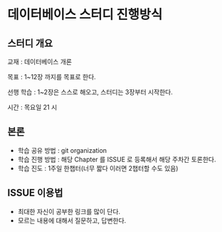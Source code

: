 # 데이터베이스 스터디 진행방식

## 스터디 개요

교재 : 데이터베이스 개론

목표 : 1~12장 까지를 목표로 한다.

선행 학습 : 1~2장은 스스로 해오고, 스터디는 3장부터 시작한다.

시간 : 목요일 21 시  

## 본론

- 학습 공유 방법 : git organization
- 학습 진행 방법 : 해당 Chapter 를 ISSUE 로 등록해서 해당 주차간 토론한다.
- 학습 진도 : 1주일 한챕터(너무 짧다 이러면 2챕터할 수도 있음)

## ISSUE 이용법

- 최대한 자신이 공부한 링크를 많이 단다.
- 모르는 내용에 대해서 질문하고, 답변한다.
